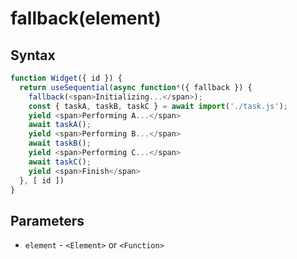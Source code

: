# fallback(element)

## Syntax

```js
function Widget({ id }) {
  return useSequential(async function*({ fallback }) {
    fallback(<span>Initializing...</span>);
    const { taskA, taskB, taskC } = await import('./task.js');
    yield <span>Performing A...</span>
    await taskA();
    yield <span>Performing B...</span>
    await taskB();
    yield <span>Performing C...</span>
    await taskC();
    yield <span>Finish</span>
  }, [ id ])
}
```

## Parameters

* `element` - `<Element>` or `<Function>`
